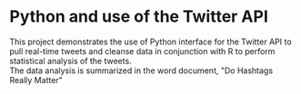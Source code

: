 # Python and use of the Twitter API

 This project demonstrates the use of Python interface for the Twitter API to pull real-time tweets and cleanse data in conjunction with R to perform statistical analysis of the tweets.  
 The data analysis is summarized in the word document, "Do Hashtags Really Matter" 
